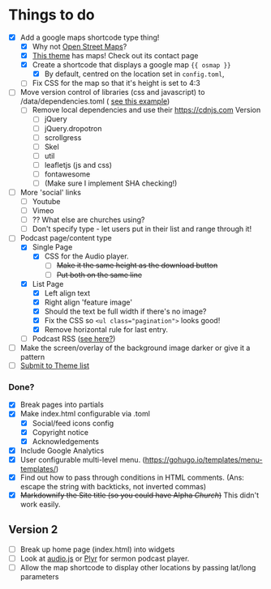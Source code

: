 # Things to do
- [x] Add a google maps shortcode type thing!
  - [x] Why not [Open Street Maps](https://leafletjs.com/examples/quick-start/)?
  - [x] [This theme](https://github.com/devcows/hugo-universal-theme) has maps! Check out its contact page
  - [x] Create a shortcode that displays a google map `{{ osmap }}`
    * [x] By default, centred on the location set in `config.toml`,
  - [ ] Fix CSS for the map so that it's height is set to 4:3
- [ ] Move version control of libraries (css and javascript) to /data/dependencies.toml ( [see this example](https://github.com/gcushen/hugo-academic/blob/master/data/sri.toml))
  - [ ] Remove local dependencies and use their https://cdnjs.com Version
    - [ ] jQuery
    - [ ] jQuery.dropotron
    - [ ] scrollgress
    - [ ] Skel
    - [ ] util
    - [ ] leafletjs (js and css)
    - [ ] fontawesome
    - [ ] (Make sure I implement SHA checking!)
- [ ] More 'social' links
  - [ ] Youtube
  - [ ] Vimeo
  - [ ] ?? What else are churches using?
  - [ ] Don't specify type - let users put in their list and range through it!
- [ ] Podcast page/content type
    - [x] Single Page
      - [x] CSS for the Audio player.
        - [ ] ~~Make it the same height as the download button~~
        - [ ] ~~Put both on the same line~~
    - [x] List Page
      - [x] Left align text
      - [x] Right align 'feature image'
      - [x] Should the text be full width if there's no image?
      - [x] Fix the CSS so `<ul class="pagination">` looks good!
      - [x] Remove horizontal rule for last entry.
  - [ ] Podcast RSS ([see here?](https://discourse.gohugo.io/t/need-to-create-a-podcast-friendly-rss-feed/1727/12))
- [ ] Make the screen/overlay of the background image darker or give it a pattern
- [ ] [Submit to Theme list](https://github.com/gohugoio/hugoThemes/blob/master/README.md)

### Done?
- [x] Break pages into partials
- [x] Make index.html configurable via .toml
  - [x] Social/feed icons config
  - [x] Copyright notice
  - [x] Acknowledgements
- [x] Include Google Analytics
- [x] User configurable multi-level menu. (https://gohugo.io/templates/menu-templates/)
- [x] Find out how to pass through conditions in HTML comments. (Ans: escape the string with backticks, not inverted commas)
- [x] ~~Markdownify the Site title (so you could have Alpha *Church*)~~ This didn't work easily.

## Version 2
- [ ] Break up home page (index.html) into widgets
- [ ] Look at [audio.js](https://kolber.github.io/audiojs/) or [Plyr](https://plyr.io/) for sermon podcast player.
- [ ] Allow the map shortcode to display other locations by passing lat/long parameters
